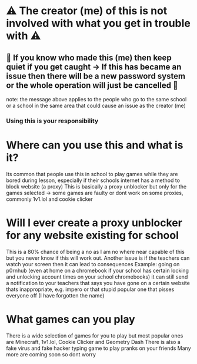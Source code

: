 # ⚠ The creator (me) of this is not involved with what you get in trouble with ⚠
## 🤫 If you know who made this (me) then keep quiet if you get caught -> If this has became an issue then there will be a new password system or the whole operation will just be cancelled 🤫
note: the message above applies to the people who go to the same school or a school in the same area that could cause an issue as the creator (me)
### Using this is your responsibility

# Where can you use this and what is it?
Its common that people use this in school to play games while they are bored during lesson, especially if their schools internet has a method to block website (a proxy)
This is basically a proxy unblocker but only for the games selected -> some games are faulty or dont work on some proxies, commonly 1v1.lol and cookie clicker

# Will I ever create a proxy unblocker for any website existing for school
This is a 80% chance of being a no as I am no where near capable of this but you never know if this will work out.
Another issue is if the teachers can watch your screen then it can lead to consequences
Example: going on p0rnhub (even at home on a chromebook if your school has certain locking and unlocking account times on your school chromebooks) it can still send a notification to your teachers that says you have gone on a certain website thats inappropriate, e.g. impero or that stupid popular one that pisses everyone off (I have forgotten the name)

# What games can you play
There is a wide selection of games for you to play but most popular ones are Minecraft, 1v1.lol, Cookie Clicker and Geometry Dash
There is also a fake virus and fake hacker typing game to play pranks on your friends
Many more are coming soon so dont worry
